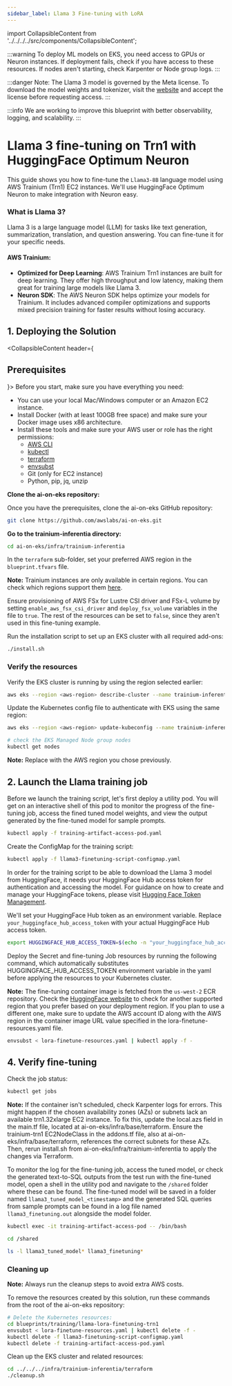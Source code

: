 ```yaml
---
sidebar_label: Llama 3 Fine-tuning with LoRA
---
```

import CollapsibleContent from '../../../../src/components/CollapsibleContent';

:::warning
To deploy ML models on EKS, you need access to GPUs or Neuron instances. If deployment fails, check if you have access to these resources. If nodes aren't starting, check Karpenter or Node group logs.
:::

:::danger
Note: The Llama 3 model is governed by the Meta license. To download the model weights and tokenizer, visit the [website](https://ai.meta.com/) and accept the license before requesting access.
:::

:::info
We are working to improve this blueprint with better observability, logging, and scalability.
:::

# Llama 3 fine-tuning on Trn1 with HuggingFace Optimum Neuron

This guide shows you how to fine-tune the `Llama3-8B` language model using AWS Trainium (Trn1) EC2 instances. We'll use HuggingFace Optimum Neuron to make integration with Neuron easy.

### What is Llama 3?

Llama 3 is a large language model (LLM) for tasks like text generation, summarization, translation, and question answering. You can fine-tune it for your specific needs.

#### AWS Trainium:
- **Optimized for Deep Learning**: AWS Trainium Trn1 instances are built for deep learning. They offer high throughput and low latency, making them great for training large models like Llama 3.
- **Neuron SDK**: The AWS Neuron SDK helps optimize your models for Trainium. It includes advanced compiler optimizations and supports mixed precision training for faster results without losing accuracy.

## 1. Deploying the Solution

<CollapsibleContent header={<h2><span>Prerequisites</span></h2>}>
Before you start, make sure you have everything you need:
- You can use your local Mac/Windows computer or an Amazon EC2 instance.
- Install Docker (with at least 100GB free space) and make sure your Docker image uses x86 architecture.
- Install these tools and make sure your AWS user or role has the right permissions:
  * [AWS CLI](https://docs.aws.amazon.com/cli/latest/userguide/install-cliv2.html)
  * [kubectl](https://Kubernetes.io/docs/tasks/tools/)
  * [terraform](https://learn.hashicorp.com/tutorials/terraform/install-cli)
  * [envsubst](https://pypi.org/project/envsubst/)
  * Git (only for EC2 instance)
  * Python, pip, jq, unzip

**Clone the ai-on-eks repository:**

Once you have the prerequisites, clone the ai-on-eks GitHub repository:

```bash
git clone https://github.com/awslabs/ai-on-eks.git
```

**Go to the trainium-inferentia directory:**

```bash
cd ai-on-eks/infra/trainium-inferentia
```

In the `terraform` sub-folder, set your preferred AWS region in the `blueprint.tfvars` file.

**Note:** Trainium instances are only available in certain regions. You can check which regions support them [here](https://repost.aws/articles/ARmXIF-XS3RO27p0Pd1dVZXQ/what-regions-have-aws-inferentia-and-trainium-instances).

Ensure provisioning of AWS FSx for Lustre CSI driver and FSx-L volume by setting `enable_aws_fsx_csi_driver` and `deploy_fsx_volume` variables in the file to `true`. The rest of the resources can be set to `false`, since they aren't used in this fine-tuning example.

Run the installation script to set up an EKS cluster with all required add-ons:

```bash
./install.sh
```

### Verify the resources

Verify the EKS cluster is running by using the region selected earlier:

```bash
aws eks --region <aws-region> describe-cluster --name trainium-inferentia
```

Update the Kubernetes config file to authenticate with EKS using the same region:

```bash
aws eks --region <aws-region> update-kubeconfig --name trainium-inferentia

# check the EKS Managed Node group nodes
kubectl get nodes 
```

**Note:** Replace <aws-region> with the AWS region you chose previously.


</CollapsibleContent>

## 2. Launch the Llama training job

Before we launch the training script, let's first deploy a utility pod. You will get on an interactive shell of this pod to monitor the progress of the fine-tuning job, access the fined tuned model weights, and view the output generated by the fine-tuned model for sample prompts.

```bash
kubectl apply -f training-artifact-access-pod.yaml
```

Create the ConfigMap for the training script:

```bash
kubectl apply -f llama3-finetuning-script-configmap.yaml
```

In order for the training script to be able to download the Llama 3 model from HuggingFace, it needs your HuggingFace Hub access token for authentication and accessing the model. For guidance on how to create and manage your HuggingFace tokens, please visit [Hugging Face Token Management](https://huggingface.co/docs/hub/security-tokens).

We'll set your HuggingFace Hub token as an environment variable. Replace `your_huggingface_hub_access_token` with your actual HuggingFace Hub access token.

```bash
export HUGGINGFACE_HUB_ACCESS_TOKEN=$(echo -n "your_huggingface_hub_access_token" | base64)
```

Deploy the Secret and fine-tuning Job resources by running the following command, which automatically substitutes HUGGINGFACE_HUB_ACCESS_TOKEN environment variable in the yaml before applying the resources to your Kubernetes cluster.

**Note:** The fine-tuning container image is fetched from the `us-west-2` ECR repository. Check the [HuggingFace website](https://huggingface.co/docs/optimum-neuron/en/containers) to check for another supported region that you prefer based on your deployment region. If you plan to use a different one, make sure to update the AWS account ID along with the AWS region in the container image URL value specified in the lora-finetune-resources.yaml file.

```bash
envsubst < lora-finetune-resources.yaml | kubectl apply -f -
```

## 4. Verify fine-tuning

Check the job status:

```bash
kubectl get jobs
```

**Note:** If the container isn't scheduled, check Karpenter logs for errors. This might happen if the chosen availability zones (AZs) or subnets lack an available trn1.32xlarge EC2 instance. To fix this, update the local.azs field in the main.tf file, located at ai-on-eks/infra/base/terraform. Ensure the trainium-trn1 EC2NodeClass in the addons.tf file, also at ai-on-eks/infra/base/terraform, references the correct subnets for these AZs. Then, rerun install.sh from ai-on-eks/infra/trainium-inferentia to apply the changes via Terraform.

To monitor the log for the fine-tuning job, access the tuned model, or check the generated text-to-SQL outputs from the test run with the fine-tuned model, open a shell in the utility pod and navigate to the `/shared` folder where these can be found. The fine-tuned model will be saved in a folder named `llama3_tuned_model_<timestamp>` and the generated SQL queries from sample prompts can be found in a log file named `llama3_finetuning.out` alongside the model folder.

```bash
kubectl exec -it training-artifact-access-pod -- /bin/bash

cd /shared

ls -l llama3_tuned_model* llama3_finetuning*
```

### Cleaning up

**Note:** Always run the cleanup steps to avoid extra AWS costs.

To remove the resources created by this solution, run these commands from the root of the ai-on-eks repository:

```bash
# Delete the Kubernetes resources:
cd blueprints/training/llama-lora-finetuning-trn1
envsubst < lora-finetune-resources.yaml | kubectl delete -f -
kubectl delete -f llama3-finetuning-script-configmap.yaml
kubectl delete -f training-artifact-access-pod.yaml
```

Clean up the EKS cluster and related resources:

```bash
cd ../../../infra/trainium-inferentia/terraform
./cleanup.sh
```
